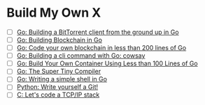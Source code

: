 # Build My Own X

- [ ] [Go: Building a BitTorrent client from the ground up in Go](https://blog.jse.li/posts/torrent/)
- [ ] [Go: Building Blockchain in Go](https://jeiwan.net/posts/building-blockchain-in-go-part-1/)
- [ ] [Go: Code your own blockchain in less than 200 lines of Go](https://medium.com/@mycoralhealth/code-your-own-blockchain-in-less-than-200-lines-of-go-e296282bcffc)
- [ ] [Go: Building a cli command with Go: cowsay](https://flaviocopes.com/go-tutorial-cowsay/)
- [ ] [Go: Build Your Own Container Using Less than 100 Lines of Go](https://www.infoq.com/articles/build-a-container-golang)
- [ ] [Go: The Super Tiny Compiler](https://github.com/hazbo/the-super-tiny-compiler)
- [ ] [Go: Writing a simple shell in Go](https://sj14.gitlab.io/post/2018-07-01-go-unix-shell/)
- [ ] [Python: Write yourself a Git!](https://wyag.thb.lt/)
- [ ] [C: Let's code a TCP/IP stack](http://www.saminiir.com/lets-code-tcp-ip-stack-1-ethernet-arp/)
